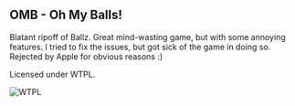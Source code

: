 OMB - Oh My Balls!
------------------

Blatant ripoff of Ballz. Great mind-wasting game, but with some annoying
features. I tried to fix the issues, but got sick of the game in doing so.
Rejected by Apple for obvious reasons :)


Licensed under WTPL.

![WTPL](http://www.wtfpl.net/wp-content/uploads/2012/12/wtfpl-badge-1.png)
